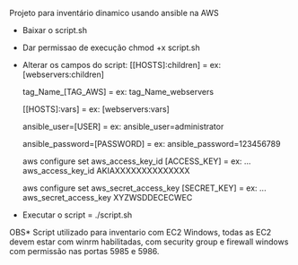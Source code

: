 Projeto para inventário dinamico usando ansible na AWS

- Baixar o script.sh
- Dar permissao de execução chmod +x script.sh
- Alterar os campos do script:
    [[HOSTS]:children] = ex: [webservers:children]
    
    tag_Name_[TAG_AWS] = ex: tag_Name_webservers
    
    [[HOSTS]:vars] = ex: [webservers:vars]
    
    ansible_user=[USER] = ex: ansible_user=administrator
    
    ansible_password=[PASSWORD] = ex: ansible_password=123456789
    
    aws configure set aws_access_key_id [ACCESS_KEY] = ex: ... aws_access_key_id AKIAXXXXXXXXXXXXXX 
    
    aws configure set aws_secret_access_key  [SECRET_KEY] = ex: ... aws_secret_access_key XYZWSDDECECWEC
    
- Executar o script = ./script.sh

OBS* Script utilizado para inventario com EC2 Windows, todas as EC2 devem estar com winrm habilitadas,
com security group e firewall windows com permissão nas portas 5985 e 5986.


